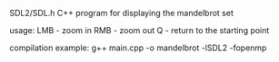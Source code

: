SDL2/SDL.h C++ program for displaying the mandelbrot set

usage:
LMB - zoom in
RMB - zoom out
Q - return to the starting point

compilation example:
g++ main.cpp -o mandelbrot -lSDL2 -fopenmp

